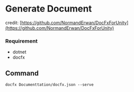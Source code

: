# Generate Document
credit: [https://github.com/NormandErwan/DocFxForUnity](https://github.com/NormandErwan/DocFxForUnity)

### Requirement
- dotnet
- docfx

## Command
```
docfx Documenttation/docfx.json --serve
```